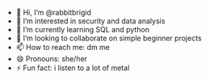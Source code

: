 - 👋 Hi, I’m @rabbitbrigid
- 👀 I’m interested in security and data analysis
- 🌱 I’m currently learning SQL and python
- 💞️ I’m looking to collaborate on simple beginner projects
- 📫 How to reach me: dm me
- 😄 Pronouns: she/her
- ⚡ Fun fact: i listen to a lot of metal

<!---
rabbitbrigid/rabbitbrigid is a ✨ special ✨ repository because its `README.md` (this file) appears on your GitHub profile.
You can click the Preview link to take a look at your changes.
--->
